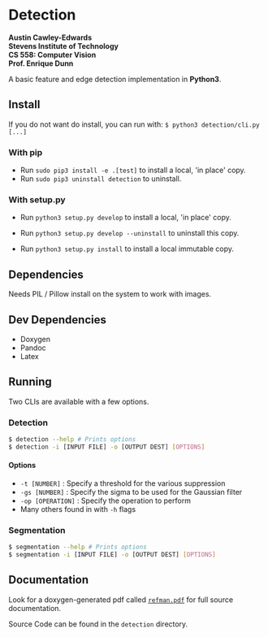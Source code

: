 # Detection
**Austin Cawley-Edwards  
Stevens Institute of Technology  
CS 558: Computer Vision  
Prof. Enrique Dunn**  

A basic feature and edge detection implementation in __Python3__.

## Install
If you do not want do install, you can run with:
`$ python3 detection/cli.py [...]`

### With pip
 * Run `sudo pip3 install -e .[test]` to install a local, 'in place' copy.
 * Run `sudo pip3 uninstall detection` to uninstall.

### With setup.py
* Run `python3 setup.py develop` to install a local, 'in place' copy.
* Run `python3 setup.py develop --uninstall` to uninstall this copy.

* Run `python3 setup.py install` to install a local immutable copy.  

## Dependencies
Needs PIL / Pillow install on the system to work with images. 

## Dev Dependencies
* Doxygen
* Pandoc
* Latex

## Running
Two CLIs are available with a few options.

### Detection
```bash
$ detection --help # Prints options
$ detection -i [INPUT FILE] -o [OUTPUT DEST] [OPTIONS]
```

#### Options

* `-t [NUMBER]` : Specify a threshold for the various suppression
* `-gs [NUMBER]` : Specify the sigma to be used for the Gaussian filter
* `-op [OPERATION]` : Specify the operation to perform
* Many others found in with `-h` flags


### Segmentation
```bash
$ segmentation --help # Prints options
$ segmentation -i [INPUT FILE] -o [OUTPUT DEST] [OPTIONS]
```



## Documentation
Look for a doxygen-generated pdf called [`refman.pdf`](./refman.pdf) for full source documentation.  

Source Code can be found in the `detection` directory.  
